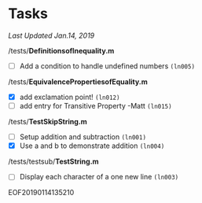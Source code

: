 # Tasks   
*Last Updated Jan.14, 2019*  
  
  
/tests/**DefinitionsofInequality.m**  
- [ ] Add a condition to handle undefined numbers `(ln005)`  
  
/tests/**EquivalencePropertiesofEquality.m**  
- [x] add exclamation point! `(ln012)`  
- [ ] add entry for Transitive Property -Matt `(ln015)`  
  
/tests/**TestSkipString.m**  
- [ ] Setup addition and subtraction `(ln001)`  
- [x] Use a and b to demonstrate addition `(ln004)`  
  
/tests/testsub/**TestString.m**  
- [ ] Display each character of a one new line `(ln003)`  
  
EOF20190114135210